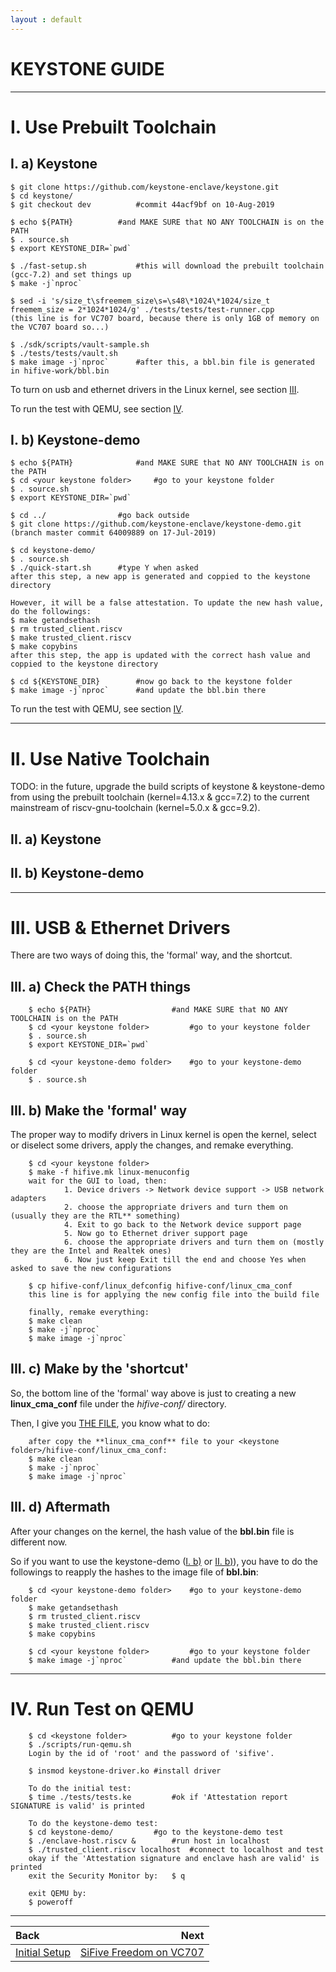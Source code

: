 ```yaml
---
layout : default
---
```


# KEYSTONE GUIDE

* * *

# I. Use Prebuilt Toolchain

## I. a) Keystone

	$ git clone https://github.com/keystone-enclave/keystone.git
	$ cd keystone/
	$ git checkout dev			#commit 44acf9bf on 10-Aug-2019

	$ echo ${PATH}			#and MAKE SURE that NO ANY TOOLCHAIN is on the PATH
	$ . source.sh
	$ export KEYSTONE_DIR=`pwd`
	
	$ ./fast-setup.sh			#this will download the prebuilt toolchain (gcc-7.2) and set things up
	$ make -j`nproc`
	
	$ sed -i 's/size_t\sfreemem_size\s=\s48\*1024\*1024/size_t freemem_size = 2*1024*1024/g' ./tests/tests/test-runner.cpp
	(this line is for VC707 board, because there is only 1GB of memory on the VC707 board so...)
	
	$ ./sdk/scripts/vault-sample.sh
	$ ./tests/tests/vault.sh
	$ make image -j`nproc`		#after this, a bbl.bin file is generated in hifive-work/bbl.bin

To turn on usb and ethernet drivers in the Linux kernel, see section [III](#iii-usb--ethernet-drivers).

To run the test with QEMU, see section [IV](#iv-run-test-on-qemu).

## I. b) Keystone-demo

	$ echo ${PATH}				#and MAKE SURE that NO ANY TOOLCHAIN is on the PATH
	$ cd <your keystone folder>		#go to your keystone folder
	$ . source.sh
	$ export KEYSTONE_DIR=`pwd`
	
	$ cd ../				#go back outside
	$ git clone https://github.com/keystone-enclave/keystone-demo.git
	(branch master commit 64009889 on 17-Jul-2019)
	
	$ cd keystone-demo/
	$ . source.sh
	$ ./quick-start.sh		#type Y when asked
	after this step, a new app is generated and coppied to the keystone directory
	
	However, it will be a false attestation. To update the new hash value, do the followings:
	$ make getandsethash
	$ rm trusted_client.riscv
	$ make trusted_client.riscv
	$ make copybins
	after this step, the app is updated with the correct hash value and coppied to the keystone directory

	$ cd ${KEYSTONE_DIR}		#now go back to the keystone folder
	$ make image -j`nproc`		#and update the bbl.bin there

To run the test with QEMU, see section [IV](#iv-run-test-on-qemu).

* * *

# II. Use Native Toolchain

TODO: in the future, upgrade the build scripts of keystone & keystone-demo from using the prebuilt toolchain (kernel=4.13.x & gcc=7.2) to the current mainstream of riscv-gnu-toolchain (kernel=5.0.x & gcc=9.2).

## II. a) Keystone

## II. b) Keystone-demo

* * *

# III. USB & Ethernet Drivers

There are two ways of doing this, the 'formal' way, and the shortcut.

## III. a) Check the PATH things

        $ echo ${PATH}					#and MAKE SURE that NO ANY TOOLCHAIN is on the PATH
        $ cd <your keystone folder>			#go to your keystone folder
        $ . source.sh
        $ export KEYSTONE_DIR=`pwd`

        $ cd <your keystone-demo folder>	#go to your keystone-demo folder
        $ . source.sh

## III. b) Make the 'formal' way

The proper way to modify drivers in Linux kernel is open the kernel, select or diselect some drivers, apply the changes, and remake everything.

        $ cd <your keystone folder>
        $ make -f hifive.mk linux-menuconfig
        wait for the GUI to load, then:
                1. Device drivers -> Network device support -> USB network adapters
                2. choose the appropriate drivers and turn them on (usually they are the RTL** something)
                4. Exit to go back to the Network device support page
                5. Now go to Ethernet driver support page
                6. choose the appropriate drivers and turn them on (mostly they are the Intel and Realtek ones)
                6. Now just keep Exit till the end and choose Yes when asked to save the new configurations

        $ cp hifive-conf/linux_defconfig hifive-conf/linux_cma_conf
        this line is for applying the new config file into the build file

        finally, remake everything:
        $ make clean
        $ make -j`nproc`
        $ make image -j`nproc`

## III. c) Make by the 'shortcut'

So, the bottom line of the 'formal' way above is just to creating a new **linux_cma_conf** file under the *hifive-conf/* directory.

Then, I give you [THE FILE](./linux_cma_conf), you know what to do:

        after copy the **linux_cma_conf** file to your <keystone folder>/hifive-conf/linux_cma_conf:
        $ make clean
        $ make -j`nproc`
        $ make image -j`nproc`

## III. d) Aftermath

After your changes on the kernel, the hash value of the **bbl.bin** file is different now.

So if you want to use the keystone-demo ([I. b)](#i-b-keystone-demo) or [II. b)](#ii-b-keystone-demo)), you have to do the followings to reapply the hashes to the image file of **bbl.bin**:

        $ cd <your keystone-demo folder>	#go to your keystone-demo folder
        $ make getandsethash
        $ rm trusted_client.riscv
        $ make trusted_client.riscv
        $ make copybins

        $ cd <your keystone folder>			#go to your keystone folder
        $ make image -j`nproc`			#and update the bbl.bin there

* * *

# IV. Run Test on QEMU

        $ cd <keystone folder>			#go to your keystone folder
        $ ./scripts/run-qemu.sh
        Login by the id of 'root' and the password of 'sifive'.

        $ insmod keystone-driver.ko	#install driver

        To do the initial test:
        $ time ./tests/tests.ke			#ok if 'Attestation report SIGNATURE is valid' is printed

        To do the keystone-demo test:
        $ cd keystone-demo/			#go to the keystone-demo test
        $ ./enclave-host.riscv &		#run host in localhost
        $ ./trusted_client.riscv localhost	#connect to localhost and test
        okay if the 'Attestation signature and enclave hash are valid' is printed
        exit the Security Monitor by:   $ q

        exit QEMU by:
        $ poweroff

* * *

| Back | Next |
| :--- | ---: |
| [Initial Setup](./init.md) | [SiFive Freedom on VC707](./vc707.md) |

